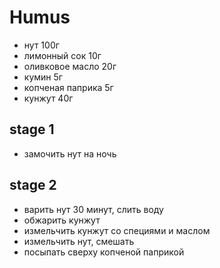 # Humus

* нут 100г
* лимонный сок 10г
* оливковое масло 20г
* кумин 5г
* копченая паприка 5г
* кунжут 40г

## stage 1
* замочить нут на ночь

## stage 2
* варить нут 30 минут, слить воду
* обжарить кунжут
* измельчить кунжут со специями и маслом
* измельчить нут, смешать
* посыпать сверху копченой паприкой
